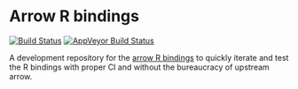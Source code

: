 # Arrow R bindings

[![Build Status](https://travis-ci.org/r-lib/arrow.svg?branch=master)](https://travis-ci.org/r-lib/arrow)
[![AppVeyor Build Status](https://ci.appveyor.com/api/projects/status/github/r-lib/arrow?branch=master&svg=true)](https://ci.appveyor.com/project/jeroen/arrow)

A development repository for the [arrow R bindings](https://github.com/apache/arrow/tree/master/r) to quickly iterate and test the R bindings with proper CI and without the bureaucracy of upstream arrow.
